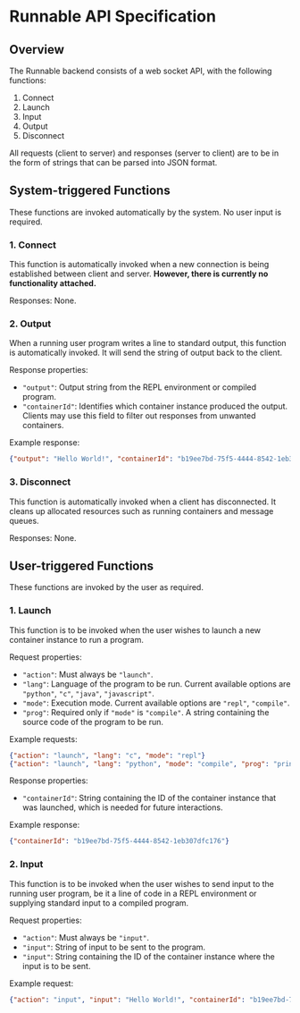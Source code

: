 # Runnable API Specification

## Overview 

The Runnable backend consists of a web socket API, with the following functions:
1. Connect
2. Launch
3. Input
4. Output
5. Disconnect

All requests (client to server) and responses (server to client) are to be in the form of strings that can be parsed into JSON format.

## System-triggered Functions

These functions are invoked automatically by the system. No user input is required.

### 1. Connect

This function is automatically invoked when a new connection is being established between client and server. **However, there is currently no functionality attached.**

Responses: None.

### 2. Output

When a running user program writes a line to standard output, this function is automatically invoked. It will send the string of output back to the client.

Response properties:
- `"output"`: Output string from the REPL environment or compiled program.
- `"containerId"`: Identifies which container instance produced the output. Clients may use this field to filter out responses from unwanted containers.

Example response:
```json
{"output": "Hello World!", "containerId": "b19ee7bd-75f5-4444-8542-1eb307dfc176"}
```

### 3. Disconnect

This function is automatically invoked when a client has disconnected. It cleans up allocated resources such as running containers and message queues.

Responses: None.

## User-triggered Functions

These functions are invoked by the user as required.

### 1. Launch

This function is to be invoked when the user wishes to launch a new container instance to run a program.

Request properties:
- `"action"`: Must always be `"launch"`.
- `"lang"`: Language of the program to be run. Current available options are `"python"`, `"c"`, `"java"`, `"javascript"`.
- `"mode"`: Execution mode. Current available options are `"repl"`, `"compile"`.
- `"prog"`: Required only if `"mode"` is `"compile"`. A string containing the source code of the program to be run.

Example requests:
```json
{"action": "launch", "lang": "c", "mode": "repl"}
{"action": "launch", "lang": "python", "mode": "compile", "prog": "print(input())"}
```

Response properties:
- `"containerId"`: String containing the ID of the container instance that was launched, which is needed for future interactions.

Example response:
```json
{"containerId": "b19ee7bd-75f5-4444-8542-1eb307dfc176"}
```

### 2. Input

This function is to be invoked when the user wishes to send input to the running user program, be it a line of code in a REPL environment or supplying standard input to a compiled program.

Request properties:
- `"action"`: Must always be `"input"`.
- `"input"`: String of input to be sent to the program.
- `"input"`: String containing the ID of the container instance where the input is to be sent.

Example request:
```json
{"action": "input", "input": "Hello World!", "containerId": "b19ee7bd-75f5-4444-8542-1eb307dfc176"}
```